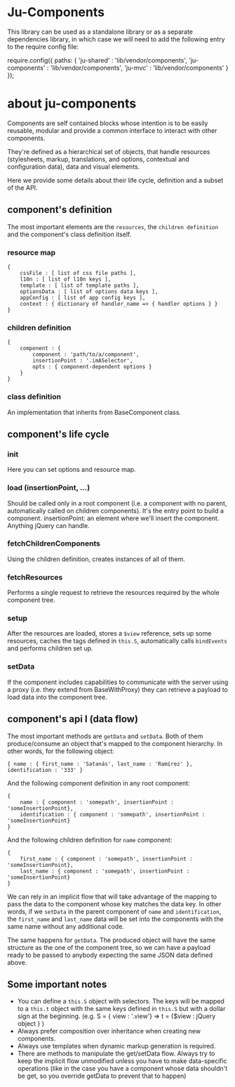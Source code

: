 
# Ju-Components
This library can be used as a standalone library or as a separate dependencies library, in which case we will need to add the following entry to the require config file:

require.config({
    paths: {
        'ju-shared' : 'lib/vendor/components',
        'ju-components' : 'lib/vendor/components',
        'ju-mvc' : 'lib/vendor/components'
    }
});

# about ju-components
Components are self contained blocks whose intention is to be easily reusable, modular and provide a common interface to interact with other components.

They're defined as a hierarchical set of objects, that handle resources (stylesheets, markup, translations, and options, contextual and configuration data), data and visual elements.

Here we provide some details about their life cycle, definition and a subset of the API.

## component's definition
The most important elements are the `resources`, the `children definition` and the component's class definition itself.

### resource map

    {
        cssFile : [ list of css file paths ], 
        l10n : [ list of l10n keys ], 
        template : [ list of template paths ], 
        optionsData : [ list of options data keys ], 
        appConfig : [ list of app config keys ], 
        context : { dictionary of handler_name => { handler options } }
    }

### children definition

    {
        component : {
            component : 'path/to/a/component',
            insertionPoint : '.imASelector',
            opts : { component-dependent options }
        }
    }

### class definition

An implementation that inherits from BaseComponent class.


## component's life cycle

### init

Here you can set options and resource map.

### load (insertionPoint, ...)

Should be called only in a root component (i.e. a component with no parent, automatically called on children components).  It's the entry point to build a component.
insertionPoint: an element where we'll insert the component. Anything jQuery can handle.

### fetchChildrenComponents

Using the children definition, creates instances of all of them.

### fetchResources

Performs a single request to retrieve the resources required by the whole component tree.

### setup

After the resources are loaded, stores a `$view` reference, sets up some resources, caches the tags defined in `this.S`, automatically calls `bindEvents` and performs children set up.

### setData

If the component includes capabilities to communicate with the server using a proxy (i.e. they extend from BaseWithProxy) they can retrieve a payload to load data into the component tree.

## component's api I (data flow)

The most important methods are `getData` and `setData`.  Both of them produce/consume an object that's mapped to the component hierarchy.  In other words, for the following object:

    { name : { first_name : 'Satanás', last_name : 'Ramírez' }, identification : '333' }

And the following component definition in any root component:

    { 
        name : { component : 'somepath', insertionPoint : 'someInsertionPoint},
        identification : { component : 'somepath', insertionPoint : 'someInsertionPoint}
    }

And the following children definition for `name` component:

    {
        first_name : { component : 'somepath', insertionPoint : 'someInsertionPoint},
        last_name : { component : 'somepath', insertionPoint : 'someInsertionPoint}
    }

We can rely in an implicit flow that will take advantage of the mapping to pass the data to the component whose key matches the data key.  In other words, if we `setData` in the parent component of `name` and `identification`, the `first_name` and `last_name` data will be set into the components with the same name without any additional code.

The same happens for `getData`.  The produced object will have the same structure as the one of the component tree, so we can have a payload ready to be passed to anybody expecting the same JSON data defined above.

## Some important notes

* You can define a `this.S` object with selectors.  The keys will be mapped to a `this.t` object with the same keys defined in `this.S` but with a dollar sign at the beginning. (e.g. S = { view : '.view'} => t = {$view : jQuery object } )
* Always prefer composition over inheritance when creating new components.
* Always use templates when dynamic markup generation is required.
* There are methods to manipulate the get/setData flow.  Always try to keep the implicit flow unmodified unless you have to make data-specific operations (like in the case you have a component whose data shouldn't be get, so you override getData to prevent that to happen)
